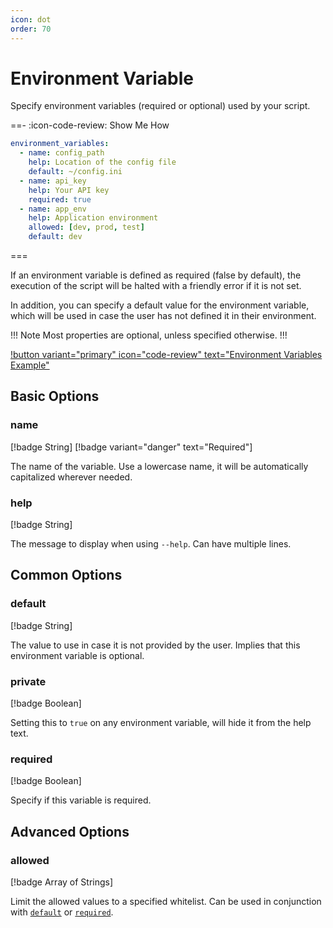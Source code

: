 ```yaml
---
icon: dot
order: 70
---
```


# Environment Variable

Specify environment variables (required or optional) used by your script.

==- :icon-code-review: Show Me How
```yaml bashly.yml
environment_variables:
  - name: config_path
    help: Location of the config file
    default: ~/config.ini
  - name: api_key
    help: Your API key
    required: true
  - name: app_env
    help: Application environment
    allowed: [dev, prod, test]
    default: dev
```
===

If an environment variable is defined as required (false by default), the
execution of the script will be halted with a friendly error if it is not set.

In addition, you can specify a default value for the environment variable, which
will be used in case the user has not defined it in their environment.

!!! Note
Most properties are optional, unless specified otherwise.
!!!


[!button variant="primary" icon="code-review" text="Environment Variables Example"](https://github.com/DannyBen/bashly/tree/master/examples/environment-variables#readme)

## Basic Options

### name

[!badge String]
[!badge variant="danger" text="Required"]

The name of the variable. Use a lowercase name, it will be automatically
capitalized wherever needed.


### help

[!badge String]

The message to display when using `--help`. Can have multiple lines.



## Common Options

### default

[!badge String]

The value to use in case it is not provided by the user. Implies that this
environment variable is optional.

### private

[!badge Boolean]

Setting this to `true` on any environment variable, will hide it from the help
text.

### required

[!badge Boolean]

Specify if this variable is required.

## Advanced Options

### allowed

[!badge Array of Strings]

Limit the allowed values to a specified whitelist. Can be used in conjunction
with [`default`](#default) or [`required`](#required).
